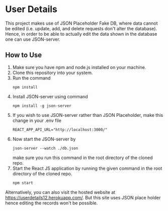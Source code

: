 # User Details
This project makes use of JSON Placeholder Fake DB, where data cannot be edited (i.e. update, add, and delete requests don't alter the database). Hence, in order to be able to actually edit the data shown in the database one can use JSON-server.

## How to Use
1. Make sure you have npm and node.js installed on your machine.
2. Clone this repository into your system.
3. Run the command
    ```
    npm install
    ```
4. Install JSON-server using command
    ```
    npm install -g json-server
    ```
5. If you wish to use JSON-server rather than JSON Placeholder, make this change in your .env file
    ```
    REACT_APP_API_URL="http://localhost:3000/"
    ```
6. Now start the JSON-server by
    ```
    json-server --watch ./db.json
    ```
    make sure you run this command in the root directory of the cloned repo.
7. Start the React JS application by running the given command in the root directory of the cloned repo.
    ```
    npm start
    ```

Alternatively, you can also visit the hosted website at https://userdetails12.herokuapp.com/. But this site uses JSON place holder hence editing the records won't be possible.
